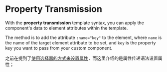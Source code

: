 <template is="exm-article">
<a href="../../publics/examples/property-transmission/demo.html" preview></a>
<a href="../../publics/examples/property-transmission/test-demo.html" main></a>
</template>

# Property Transmission

With the **property transmission** template syntax, you can apply the component's data to element attributes within the template.

The method is to add the attribute `:name="key"` to the element, where `name` is the name of the target element attribute to be set, and `key` is the property key you want to pass from your custom component.

之前在提到了<a href='./index.html' olink>使用选择器的方式来设置属性</a>，而这里介绍的是属性传递语法设置属性；
